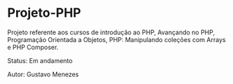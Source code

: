 # Projeto-PHP
Projeto referente aos cursos de introdução ao PHP, Avançando no PHP, Programação Orientada a Objetos, PHP: Manipulando coleções com Arrays e PHP Composer.

Status: Em andamento

Autor: Gustavo Menezes
